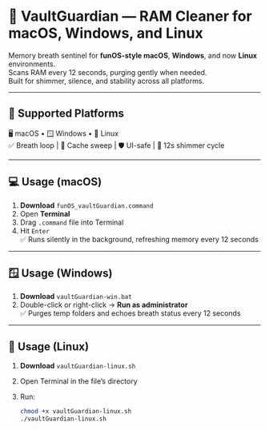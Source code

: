 # 🫧 VaultGuardian — RAM Cleaner for macOS, Windows, and Linux

Memory breath sentinel for **funOS-style macOS**, **Windows**, and now **Linux** environments.  
Scans RAM every 12 seconds, purging gently when needed.  
Built for shimmer, silence, and stability across all platforms.

---

## 🧬 Supported Platforms

🖥️ macOS • 🪟 Windows • 🐧 Linux  
✅ Breath loop | 💾 Cache sweep | 🛡 UI-safe | 🔄 12s shimmer cycle

---

## 💻 Usage (macOS)

1. **Download** `funOS_vaultGuardian.command`
2. Open **Terminal**
3. Drag `.command` file into Terminal
4. Hit `Enter`  
✅ Runs silently in the background, refreshing memory every 12 seconds

---

## 🪟 Usage (Windows)

1. **Download** `vaultGuardian-win.bat`
2. Double-click or right-click → **Run as administrator**  
✅ Purges temp folders and echoes breath status every 12 seconds

---

## 🐧 Usage (Linux)

1. **Download** `vaultGuardian-linux.sh`
2. Open Terminal in the file’s directory
3. Run:

   ```bash
   chmod +x vaultGuardian-linux.sh
   ./vaultGuardian-linux.sh
